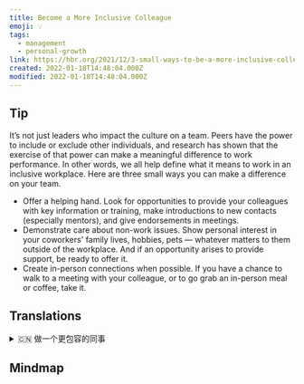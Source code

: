 ```yaml
---
title: Become a More Inclusive Colleague
emoji: 💡
tags:
  - management
  - personal-growth
link: https://hbr.org/2021/12/3-small-ways-to-be-a-more-inclusive-colleague?utm_medium=email&utm_source=newsletter_daily&utm_campaign=mtod_notactsubs
created: 2022-01-18T14:48:04.000Z
modified: 2022-01-18T14:48:04.000Z
---
```


## Tip

It’s not just leaders who impact the culture on a team. Peers have the power to include or exclude other individuals, and research has shown that the exercise of that power can make a meaningful difference to work performance. In other words, we all help define what it means to work in an inclusive workplace. Here are three small ways you can make a difference on your team.

- Offer a helping hand. Look for opportunities to provide your colleagues with key information or training, make introductions to new contacts (especially mentors), and give endorsements in meetings.
- Demonstrate care about non-work issues. Show personal interest in your coworkers' family lives, hobbies, pets — whatever matters to them outside of the workplace. And if an opportunity arises to provide support, be ready to offer it.
- Create in-person connections when possible. If you have a chance to walk to a meeting with your colleague, or to go grab an in-person meal or coffee, take it.

## Translations

<details>
   <summary>🇨🇳 做一个更包容的同事</summary>

影响团队文化的不仅仅是领导者。同伴拥有包容或排斥他人的权力，研究表明，这种权力的行使可以对工作表现产生有意义的影响。换句话说，我们都在帮助定义在一个包容的工作场所工作的意义。这里有三个小方法可以让你的团队有所不同。

- 伸出援助之手。 寻找机会向你的同事提供关键信息或培训，介绍新的联系人（特别是导师），并在会议上给予支持。
- 表现出对非工作问题的关心。 对同事的家庭生活、爱好、宠物表现出你个人的兴趣——不管工作场所之外对他们有多重要。 如果有机会提供支持，就要准备好提供支持。
- 尽可能建立面对面的联系。 如果你有机会和同事一起步行去开会，或者去吃顿饭或喝杯咖啡，那就抓住它。

</details>

## Mindmap

![]()
